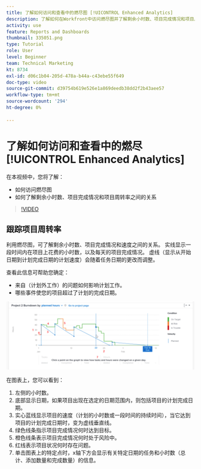 ```yaml
---
title: 了解如何访问和查看中的燃尽图 [!UICONTROL Enhanced Analytics]
description: 了解如何在Workfront中访问燃尽图并了解剩余小时数、项目完成情况和项目周转率之间的关系。
activity: use
feature: Reports and Dashboards
thumbnail: 335051.png
type: Tutorial
role: User
level: Beginner
team: Technical Marketing
kt: 8734
exl-id: d06c1b04-205d-478a-b44a-c43ebe55f649
doc-type: video
source-git-commit: d39754b619e526e1a869deedb38dd2f2b43aee57
workflow-type: tm+mt
source-wordcount: '294'
ht-degree: 0%

---
```


# 了解如何访问和查看中的燃尽 [!UICONTROL Enhanced Analytics]

在本视频中，您将了解：

* 如何访问燃尽图
* 如何了解剩余小时数、项目完成情况和项目周转率之间的关系

>[!VIDEO](https://video.tv.adobe.com/v/335051/?quality=12)

## 跟踪项目周转率

利用燃尽图，可了解剩余小时数、项目完成情况和速度之间的关系。 实线显示一段时间内在项目上花费的小时数，以及每天的项目完成情况。 虚线（显示从开始日期到计划完成日期的计划速度）会随着任务日期的更改而调整。

查看此信息可帮助您确定：

* 来自（计划外工作）的问题如何影响计划工作。
* 哪些事件使您的项目超过了计划的完成日期。

![显示燃尽图的图像，该图包含下面项目符号中描述的区域上的数字](assets/section-2-9.png)

在图表上，您可以看到：

1. 左侧的小时数。
1. 底部显示日期，如果项目出现在选定的日期范围内，则包括项目的计划完成日期。
1. 实心蓝线显示项目的速度（计划的小时数或一段时间的持续时间），当它达到项目的计划完成日期时，变为虚线垂直线。
1. 绿色线条指示项目完成情况何时达到目标。
1. 橙色线条表示项目完成情况何时处于风险中。
1. 红线表示项目状况何时存在问题。
1. 单击图表上的特定点时，x轴下方会显示有关特定日期的任务和小时数（总计、添加数量和完成数量）的信息。

